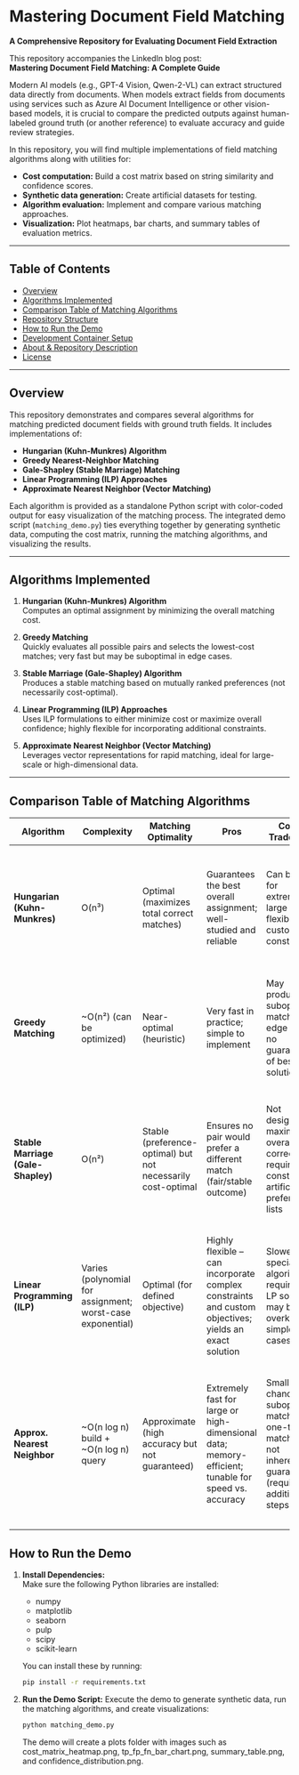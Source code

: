# Mastering Document Field Matching

**A Comprehensive Repository for Evaluating Document Field Extraction**

This repository accompanies the LinkedIn blog post:  
**Mastering Document Field Matching: A Complete Guide**

Modern AI models (e.g., GPT-4 Vision, Qwen-2-VL) can extract structured data directly from documents. When models extract fields from documents using services such as Azure AI Document Intelligence or other vision-based models, it is crucial to compare the predicted outputs against human-labeled ground truth (or another reference) to evaluate accuracy and guide review strategies.

In this repository, you will find multiple implementations of field matching algorithms along with utilities for:
- **Cost computation:** Build a cost matrix based on string similarity and confidence scores.
- **Synthetic data generation:** Create artificial datasets for testing.
- **Algorithm evaluation:** Implement and compare various matching approaches.
- **Visualization:** Plot heatmaps, bar charts, and summary tables of evaluation metrics.

---

## Table of Contents

- [Overview](#overview)
- [Algorithms Implemented](#algorithms-implemented)
- [Comparison Table of Matching Algorithms](#comparison-table-of-matching-algorithms)
- [Repository Structure](#repository-structure)
- [How to Run the Demo](#how-to-run-the-demo)
- [Development Container Setup](#development-container-setup)
- [About & Repository Description](#about--repository-description)
- [License](#license)

---

## Overview

This repository demonstrates and compares several algorithms for matching predicted document fields with ground truth fields. It includes implementations of:
- **Hungarian (Kuhn-Munkres) Algorithm**
- **Greedy Nearest-Neighbor Matching**
- **Gale-Shapley (Stable Marriage) Matching**
- **Linear Programming (ILP) Approaches**
- **Approximate Nearest Neighbor (Vector Matching)**

Each algorithm is provided as a standalone Python script with color-coded output for easy visualization of the matching process. The integrated demo script (`matching_demo.py`) ties everything together by generating synthetic data, computing the cost matrix, running the matching algorithms, and visualizing the results.

---

## Algorithms Implemented

1. **Hungarian (Kuhn-Munkres) Algorithm**  
   Computes an optimal assignment by minimizing the overall matching cost.

2. **Greedy Matching**  
   Quickly evaluates all possible pairs and selects the lowest-cost matches; very fast but may be suboptimal in edge cases.

3. **Stable Marriage (Gale-Shapley) Algorithm**  
   Produces a stable matching based on mutually ranked preferences (not necessarily cost-optimal).

4. **Linear Programming (ILP) Approaches**  
   Uses ILP formulations to either minimize cost or maximize overall confidence; highly flexible for incorporating additional constraints.

5. **Approximate Nearest Neighbor (Vector Matching)**  
   Leverages vector representations for rapid matching, ideal for large-scale or high-dimensional data.

---

## Comparison Table of Matching Algorithms

| **Algorithm**                  | **Complexity**                                      | **Matching Optimality**                                       | **Pros**                                                                                                                                         | **Cons / Trade-offs**                                                                                                    | **Best Use Cases**                                                                                                                   |
|--------------------------------|-----------------------------------------------------|----------------------------------------------------------------|--------------------------------------------------------------------------------------------------------------------------------------------------|--------------------------------------------------------------------------------------------------------------------------|--------------------------------------------------------------------------------------------------------------------------------------|
| **Hungarian (Kuhn-Munkres)**   | O(n³)                                             | Optimal (maximizes total correct matches)                      | Guarantees the best overall assignment; well-studied and reliable                                                                                 | Can be slow for extremely large n; less flexible for custom constraints                                                   | Standard evaluation (e.g., object detection, tracking) when accuracy is critical and problem size is moderate                        |
| **Greedy Matching**            | ~O(n²) (can be optimized)                           | Near-optimal (heuristic)                                         | Very fast in practice; simple to implement                                                                                                       | May produce suboptimal matches in edge cases; no guarantee of best solution                                                 | Large-scale or time-critical evaluations where a slight drop in accuracy is acceptable                                               |
| **Stable Marriage (Gale-Shapley)** | O(n²)                                          | Stable (preference-optimal) but not necessarily cost-optimal     | Ensures no pair would prefer a different match (fair/stable outcome)                                                                               | Not designed to maximize overall correctness; requires constructing artificial preference lists                           | Niche cases where two-sided preferences are critical; less common in standard prediction vs. ground truth matching                    |
| **Linear Programming (ILP)**   | Varies (polynomial for assignment; worst-case exponential) | Optimal (for defined objective)                                  | Highly flexible – can incorporate complex constraints and custom objectives; yields an exact solution                                             | Slower than specialized algorithms; requires an LP solver; may be overkill for simple cases                                | When evaluation requires additional constraints or custom matching criteria, even at smaller scales                                   |
| **Approx. Nearest Neighbor**   | ~O(n log n) build + ~O(n log n) query               | Approximate (high accuracy but not guaranteed)                   | Extremely fast for large or high-dimensional data; memory-efficient; tunable for speed vs. accuracy                                              | Small chance of suboptimal matches; one-to-one matching is not inherently guaranteed (requires additional steps)             | Real-time matching on massive datasets or matching millions of features (e.g., embedding vectors) where exact methods are too slow     |

## How to Run the Demo

1. **Install Dependencies:**  
   Make sure the following Python libraries are installed:
   - numpy
   - matplotlib
   - seaborn
   - pulp
   - scipy
   - scikit-learn

   You can install these by running:

   ```sh
   pip install -r requirements.txt
   ```
2. **Run the Demo Script:**
   Execute the demo to generate synthetic data, run the matching algorithms, and create visualizations:
   ```sh
   python matching_demo.py
   ```
   The demo will create a plots folder with images such as cost_matrix_heatmap.png, tp_fp_fn_bar_chart.png, summary_table.png, and confidence_distribution.png.

